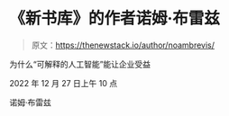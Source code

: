 # 《新书库》的作者诺姆·布雷兹

> 原文：<https://thenewstack.io/author/noambrevis/>

为什么“可解释的人工智能”能让企业受益

2022 年 12 月 27 日上午 10 点

诺姆·布雷兹